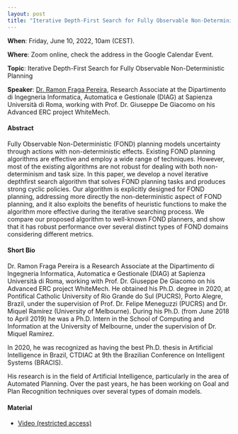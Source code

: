 ```yaml
---
layout: post 
title: "Iterative Depth-First Search for Fully Observable Non-Deterministic Planning"
---
```


**When**:  Friday, June 10, 2022, 10am (CEST).

**Where**: Zoom online, check the address in the Google Calendar Event.

**Topic**: Iterative Depth-First Search for Fully Observable Non-Deterministic Planning

**Speaker**: [Dr. Ramon Fraga Pereira](https://www.ramonfpereira.com/), Research Associate at the Dipartimento di Ingegneria Informatica, Automatica e Gestionale (DIAG) at Sapienza Università di Roma, working with Prof. Dr. Giuseppe De Giacomo on his Advanced ERC project WhiteMech.

#### Abstract

Fully Observable Non-Deterministic (FOND) planning models uncertainty through actions with non-deterministic effects. Existing FOND planning algorithms are effective and employ a wide range of techniques. However, most of the existing algorithms are not robust for dealing with both non-determinism and task size. In this paper, we develop a novel iterative depthfirst search algorithm that solves FOND planning tasks and produces strong cyclic policies. Our algorithm is explicitly designed for FOND planning, addressing more directly the non-deterministic aspect of FOND planning, and it also exploits the benefits of heuristic functions to make the algorithm more effective during the iterative searching process. We compare our proposed algorithm to well-known FOND planners, and show that it has robust performance over several distinct types of FOND domains considering different metrics.


#### Short Bio

Dr. Ramon Fraga Pereira is a Research Associate at the Dipartimento di Ingegneria Informatica, Automatica e Gestionale (DIAG) at Sapienza Università di Roma, working with Prof. Dr. Giuseppe De Giacomo on his Advanced ERC project WhiteMech. He obtained his Ph.D. degree in 2020, at Pontifical Catholic University of Rio Grande do Sul (PUCRS), Porto Alegre, Brazil, under the supervision of Prof. Dr. Felipe Meneguzzi (PUCRS) and Dr. Miquel Ramírez (University of Melbourne). During his Ph.D. (from June 2018 to April 2019) he was a Ph.D. Intern in the School of Computing and Information at the University of Melbourne, under the supervision of Dr. Miquel Ramírez.

In 2020, he was recognized as having the best Ph.D. thesis in Artificial Intelligence in Brazil, CTDIAC at 9th the Brazilian Conference on Intelligent Systems (BRACIS).

His research is in the field of Artificial Intelligence, particularly in the area of Automated Planning. Over the past years, he has been working on Goal and Plan Recognition techniques over several types of domain models.



#### Material

- [Video (restricted access)](https://uniroma1.zoom.us/rec/share/ONCjcr7d5DpFYBGOYpJzHwIQSHU0Uj6pb2HtrEjpNffHC2BIwFkG1HWd5tMKfQMn.gtUPrkBw0yVVcTMl?startTime=1654848650000)